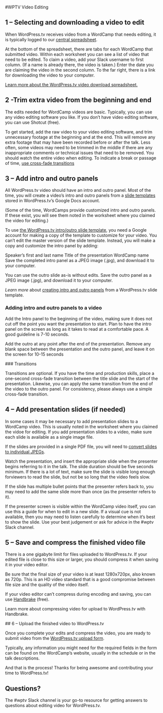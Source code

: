 #WPTV Video Editing

## 1 – Selecting and downloading a video to edit

When WordPress.tv receives video from a WordCamp that needs editing, it is typically logged to our [central spreadsheet](https://docs.google.com/spreadsheets/d/16y7U6icEeexSbifVj7eIuApiHQ5CqyDMAVKxyyujycA/edit).

At the bottom of the spreadsheet, there are tabs for each WordCamp that submitted video. Within each worksheet you can see a list of video that need to be edited. To claim a video, add your Slack username to first column. (If a name is already there, the video is taken.) Enter the date you are claiming the video in the second column. To the far right, there is a link for downloading the video to your computer.

[Learn more about the WordPress.tv video download spreadsheet.](video-editing-selecting-a-video-to-edit.md)

## 2 -Trim extra video from the beginning and end

The edits needed for WordCamp videos are basic. Typically, you can use any video editing software you like. If you don’t have video editing software, you can use Shotcut (free).

To get started, add the raw video to your video editing software, and trim unnecessary footage at the beginning and at the end. This will remove any extra footage that may have been recorded before or after the talk. Less often, some videos may need to be trimmed in the middle if there are any inappropriate comments or technical issues that need to be removed. You should watch the entire video when editing. To indicate a break or passage of time, [use cross-fade transitions](https://boords.com/blog/video-transition-effects)

## 3 – Add intro and outro panels
All WordPress.tv video should have an intro and outro panel. Most of the time, you will create a video’s intro and outro panels from a [slide templates](https://docs.google.com/presentation/d/16yHQOfGFgH9hGbyx1DcpNITOA5Vjrm9gV3NaU9_rgpU/edit#slide=id.g1572197c6f_0_0) stored in WordPress.tv’s Google Docs account.

(Some of the time, WordCamps provide customized intro and outro panels. If these exist, you will see them noted in the worksheet where you claimed the video for editing.)

To use [the WordPress.tv intro/outro slide template](https://docs.google.com/presentation/d/16yHQOfGFgH9hGbyx1DcpNITOA5Vjrm9gV3NaU9_rgpU/edit#slide=id.g1572197c6f_0_0), you need a Google account for making a copy of the template to customize for your video. You can’t edit the master version of the slide template. Instead, you will make a copy and customize the intro panel by adding:

Speaker’s first and last name
Title of the presentation
WordCamp name
Save the completed intro panel as a JPEG image (.jpg), and download it to your computer.

You can use the outro slide as-is without edits. Save the outro panel as a JPEG image (.jpg), and download it to your computer.

*Learn more* about [creating intro and outro panels](video-editing-making-intro-and-outro-panels.md) from a WordPress.tv slide template.

### Adding intro and outro panels to a video

Add the Intro panel to the beginning of the video, making sure it does not cut off the point you want the presentation to start. Plan to have the intro panel on the screen as long as it takes to read at a comfortable pace. A good guideline is 7-10 seconds.

Add the outro at any point after the end of the presentation. Remove any blank space between the presentation and the outro panel, and leave it on the screen for 10-15 seconds

### Transitions

Transitions are optional. If you have the time and production skills, place a one-second cross-fade transition between the title slide and the start of the presentation. Likewise, you can apply the same transition from the end of the video to the outro panel. For consistency, please always use a simple cross-fade transition.

## 4 – Add presentation slides (if needed)

In some cases it may be necessary to add presentation slides to a WordCamp video. This is usually noted in the worksheet where you claimed the vidoe for editing. If you add presentation slides to a video, make sure each slide is available as a single image file.

If the slides are provided in a single PDF file, you will need to [convert slides to individual JPEGs](video-editing-converting-slides.md).

Watch the presentation, and insert the appropriate slide when the presenter begins referring to it in the talk. The slide duration should be five seconds minimum. If there is a lot of text, make sure the slide is visible long enough forviewers to read the slide, but not be so long that the video feels slow.

If the slide has multiple bullet points that the presenter refers back to, you may need to add the same slide more than once (as the presenter refers to it).

If the presenter screen is visible within the WordCamp video itself, you can use this a guide for when to edit in a new slide. If a visual cue is not available, then you may need to listen carefully to determine when it’s best to show the slide. Use your best judgement or ask for advice in the #wptv Slack channel.

## 5 – Save and compress the finished video file

There is a one gigabyte limit for files uploaded to WordPress.tv. If your edited file is close to this size or larger, you should compress it when saving it in your video editor.

Be sure that the final size of your video is at least 1280x720px, also known as 720p. This is an HD video standard that is a good compromise between file size and the quality of the video itself.

If your video editor can’t compress during encoding and saving, you can use [Handbrake](https://handbrake.fr/) (free).

Learn more about  compressing video for upload to WordPress.tv with Handbrake.

## 6 – Upload the finished video to WordPress.tv

Once you complete your edits and compress the video, you are ready to submit video from the [WordPress.tv upload form](https://wordpress.tv/submit-video/).

Typically, any information you might need for the required fields in the form can be found on the WordCamp’s website, usually in the schedule or in the talk descriptions.

And that is the process! Thanks for being awesome and contributing your time to WordPress.tv!

## Questions?

The #wptv Slack channel is your go-to resource for getting answers to questions about editing video for WordPress.tv.